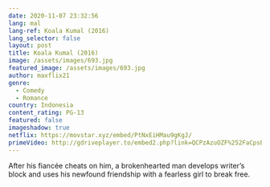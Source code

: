 ```yaml
---
date: 2020-11-07 23:32:56
lang: mal
lang-ref: Koala Kumal (2016)
lang_selector: false
layout: post
title: Koala Kumal (2016)
image: /assets/images/693.jpg
featured_image: /assets/images/693.jpg
author: maxflix21
genre:
  - Comedy
  - Romance
country: Indonesia
content_rating: PG-13
featured: false
imageshadow: true
netflix: https://movstar.xyz/embed/PtNxEiHMau9gKgJ/
primeVideo: http://gdriveplayer.to/embed2.php?link=QCPzAzuOZF%252FaCpsBnwOuMwpZIAsCGFT7kmOCrIdZVdZbIISEZeuSQRQTNLelgiXCp54Sb4TjQp0Nr9foZbwRabmvahlf1iFVa7RweuGlM5wYzvLUS1Esy272wiXQJGxFMpw3Sfn9ZEbpEM6UlMEgURxluKLxPueS7zuO8oqPKKD7ceolJavaPd8QNuvPcJLw8%253D
---
```

After his fiancée cheats on him, a brokenhearted man develops writer’s block and uses his newfound friendship with a fearless girl to break free.